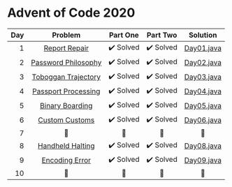 # Advent of Code 2020

| Day | Problem  |  Part One |  Part Two |  Solution  |
|--: |:-:|:-:|:-:|:-:|
|  1  | [Report Repair](https://adventofcode.com/2020/day/1)        | :heavy_check_mark: Solved | :heavy_check_mark: Solved  |  [Day01.java](src/it/frascu/adaventcode/Day01.java)  |
|  2  | [Password Philosophy](https://adventofcode.com/2020/day/2)  | :heavy_check_mark: Solved | :heavy_check_mark: Solved  |  [Day02.java](src/it/frascu/adaventcode/Day02.java)  |
|  3  | [Toboggan Trajectory](https://adventofcode.com/2020/day/3)  | :heavy_check_mark: Solved | :heavy_check_mark: Solved  |  [Day03.java](src/it/frascu/adaventcode/Day03.java)  |
|  4  | [Passport Processing](https://adventofcode.com/2020/day/4)  | :heavy_check_mark: Solved | :heavy_check_mark: Solved  |  [Day04.java](src/it/frascu/adaventcode/Day04.java)  |
|  5  | [Binary Boarding](https://adventofcode.com/2020/day/5)      | :heavy_check_mark: Solved | :heavy_check_mark: Solved  |  [Day05.java](src/it/frascu/adaventcode/Day05.java)  |
|  6  | [Custom Customs](https://adventofcode.com/2020/day/6 )      | :heavy_check_mark: Solved | :heavy_check_mark: Solved  |  [Day06.java](src/it/frascu/adaventcode/Day06.java)  |
|  7  | :arrows_counterclockwise:                                   | :arrows_counterclockwise: | :arrows_counterclockwise:  |  :arrows_counterclockwise:                           |
|  8  | [Handheld Halting](https://adventofcode.com/2020/day/8 )    | :heavy_check_mark: Solved | :heavy_check_mark: Solved  |  [Day08.java](src/it/frascu/adaventcode/Day08.java)  |
|  9  | [Encoding Error](https://adventofcode.com/2020/day/9 )      | :heavy_check_mark: Solved | :heavy_check_mark: Solved  |  [Day09.java](src/it/frascu/adaventcode/Day09.java)  |
| 10  | :arrows_counterclockwise:                                   | :arrows_counterclockwise: | :arrows_counterclockwise:  |  :arrows_counterclockwise:                           |
